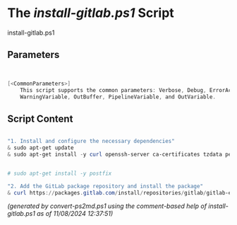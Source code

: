 The *install-gitlab.ps1* Script
===========================

install-gitlab.ps1 


Parameters
----------
```powershell


[<CommonParameters>]
    This script supports the common parameters: Verbose, Debug, ErrorAction, ErrorVariable, WarningAction, 
    WarningVariable, OutBuffer, PipelineVariable, and OutVariable.
```

Script Content
--------------
```powershell

"1. Install and configure the necessary dependencies"
& sudo apt-get update
& sudo apt-get install -y curl openssh-server ca-certificates tzdata perl


# sudo apt-get install -y postfix

"2. Add the GitLab package repository and install the package"
& curl https://packages.gitlab.com/install/repositories/gitlab/gitlab-ee/script.deb.sh | sudo bash


```

*(generated by convert-ps2md.ps1 using the comment-based help of install-gitlab.ps1 as of 11/08/2024 12:37:51)*
